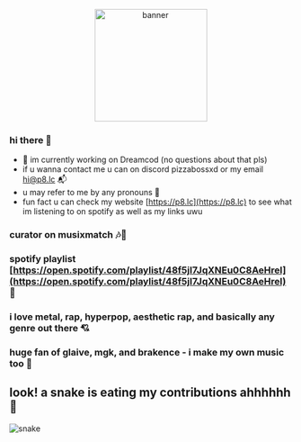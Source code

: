 <p align="center">
  <img src="https://raw.githubusercontent.com/pizzabossxd/pizzabossxd/main/profilebanner.png" alt="banner" height="200"/>
</p>

### hi there 👋

- 🔭 im currently working on Dreamcod (no questions about that pls)
- if u wanna contact me u can on discord pizzabossxd or my email [hi@p8.lc](mailto:hi@p8.lc) 📬
- u may refer to me by any pronouns 💜
- fun fact u can check my website [https://p8.lc](https://p8.lc) to see what im listening to on spotify as well as my links uwu
### curator on musixmatch 🎶📜
### spotify playlist [https://open.spotify.com/playlist/48f5jl7JqXNEu0C8AeHrel](https://open.spotify.com/playlist/48f5jl7JqXNEu0C8AeHrel) 🎵
### i love metal, rap, hyperpop, aesthetic rap, and basically any genre out there 💘
### huge fan of glaive, mgk, and brakence - i make my own music too 💜

## look! a snake is eating my contributions ahhhhhh 🐍
<picture>
  <source media="(prefers-color-scheme: dark)" srcset="https://github.com/pizzabossxd/pizzabossxd/blob/output/github-contribution-grid-snake-dark.svg" />
  <source media="(prefers-color-scheme: light)" srcset="https://github.com/pizzabossxd/pizzabossxd/blob/output/github-contribution-grid-snake.svg" />
  <img alt="snake" src="github-snake.svg" />
</picture>
